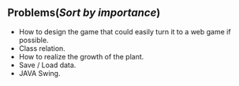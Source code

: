 Problems(*Sort by importance*)
------------------------------
*	How to design the game that could easily turn it to a web game if possible.
*	Class relation.
*	How to realize the growth of the plant.
*	Save / Load data.
*	JAVA Swing.